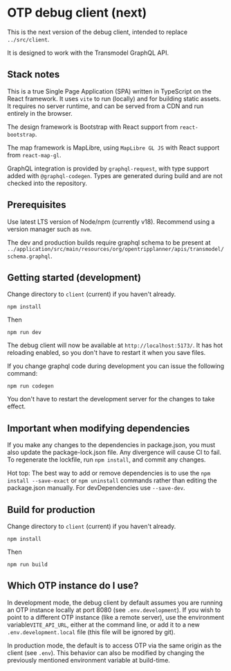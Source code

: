 # OTP debug client (next)

This is the next version of the debug client, intended to replace `../src/client`.

It is designed to work with the Transmodel GraphQL API.

## Stack notes

This is a true Single Page Application (SPA) written in TypeScript on the React framework. It uses `vite` to run
(locally) and for building static assets. It requires no server runtime, and can be served from a CDN and run entirely
in the browser.

The design framework is Bootstrap with React support from `react-bootstrap`.

The map framework is MapLibre, using `MapLibre GL JS` with React support from `react-map-gl`.

GraphQL integration is provided by `graphql-request`, with type support added with `@graphql-codegen`. Types are
generated during build and are not checked into the repository.

## Prerequisites

Use latest LTS version of Node/npm (currently v18). Recommend using a version manager such as `nvm`.

The dev and production builds require graphql schema to be present at
`../application/src/main/resources/org/opentripplanner/apis/transmodel/schema.graphql`.

## Getting started (development)

Change directory to `client` (current) if you haven't already.

    npm install

Then

    npm run dev

The debug client will now be available at `http://localhost:5173/`. It has
hot reloading enabled, so you don't have to restart it when you save files.

If you change graphql code during development you can issue the following command:

    npm run codegen

You don't have to restart the development server for the changes to take effect.

## Important when modifying dependencies

If you make any changes to the dependencies in package.json, you must also update the package-lock.json
file. Any divergence will cause CI to fail. To regenerate the lockfile, run `npm install`, and commit
any changes.

Hot top: The best way to add or remove dependencies is to use the `npm install --save-exact` or `npm uninstall` commands
rather than editing the package.json manually. For devDependencies use `--save-dev`.

## Build for production

Change directory to `client` (current) if you haven't already.

    npm install

Then

    npm run build

## Which OTP instance do I use?

In development mode, the debug client by default assumes you are running an OTP instance locally at
port 8080 (see `.env.development`). If you wish to point to a different OTP instance
(like a remote server), use the environment variable`VITE_API_URL`, either at the command line,
or add it to a new `.env.development.local` file (this file will be ignored by git).

In production mode, the default is to access OTP via the same origin as the client (see `.env`).
This behavior can also be modified by changing the previously mentioned environment variable at
build-time.
